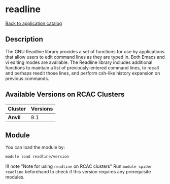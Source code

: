 # readline

[Back to application catalog](../app_catalog.md)

## Description
The GNU Readline library provides a set of functions for use by applications that allow users to edit command lines as they are typed in. Both Emacs and vi editing modes are available. The Readline library includes additional functions to maintain a list of previously-entered command lines, to recall and perhaps reedit those lines, and perform csh-like history expansion on previous commands.

## Available Versions on RCAC Clusters
|Cluster|Versions|
|---|---|
|**Anvil**|8.1|

## Module
You can load the module by:

```bash
module load readline/version
```

!!! note "Note for using `readline` on RCAC clusters"
    Run `module spider readline` beforehand to check if this version requires any prerequisite modules.
